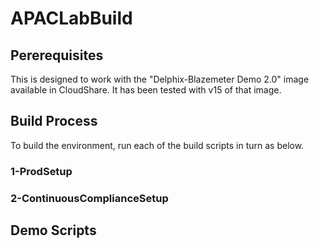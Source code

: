 # APACLabBuild

## Pererequisites
This is designed to work with the "Delphix-Blazemeter Demo 2.0" image available in CloudShare. It has been tested with v15 of that image.

## Build Process
To build the environment, run each of the build scripts in turn as below.

### 1-ProdSetup

### 2-ContinuousComplianceSetup

## Demo Scripts


